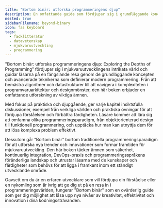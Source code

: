 ```yaml
---
title: "Bortom binär: utforska programmeringens djup"
description: En omfattande guide som fördjupar sig i grundläggande koncept, avancerade tekniker och framväxande trender inom mjukvaruutveckling, som erbjuder praktiska insikter och praktiska övningar för att ge läsarna möjlighet att bemästra konsten att programmera.
nested: true
sidebarFilename: beyond-binary
icon: fas keyboard
tags:
  - facklitteratur
  - datavetenskap
  - mjukvaruutveckling
  - programmering
---
```

"Bortom binär: utforska programmeringens djup: Exploring the Depths of Programming" fördjupar sig i mjukvaruutvecklingens intrikata värld och guidar läsarna på en fängslande resa genom de grundläggande koncepten och avancerade teknikerna som definierar modern programmering. Från att bemästra algoritmer och datastrukturer till att navigera i komplexiteten i programvaruarkitektur och designmönster, den här boken erbjuder en omfattande utforskning av viktiga ämnen.

Med fokus på praktiska och djupgående, ger varje kapitel insiktsfulla diskussioner, exempel från verkliga världen och praktiska övningar för att fördjupa förståelsen och förbättra färdigheten. Läsare kommer att lära sig att omfamna olika programmeringsparadigm, från objektorienterad design till funktionell programmering, och upptäcka hur man kan utnyttja dem för att lösa komplexa problem effektivt.

Dessutom går "Bortom binär" bortom traditionella programmeringsparadigm för att utforska nya trender och innovationer som formar framtiden för mjukvaruutveckling. Den här boken täcker ämnen som säkerhet, kontinuerlig integration, DevOps-praxis och programmeringsspråkens föränderliga landskap och utrustar läsarna med de kunskaper och färdigheter som behövs för att ligga i framkant inom ett ständigt utvecklande område.

Oavsett om du är en erfaren utvecklare som vill fördjupa din förståelse eller en nykomling som är ivrig att ge dig ut på en resa in i programmeringsvärlden, fungerar "Bortom binär" som en ovärderlig guide som ger dig möjlighet att låsa upp nya nivåer av kreativitet, effektivitet och innovation i dina kodningssträvanden.